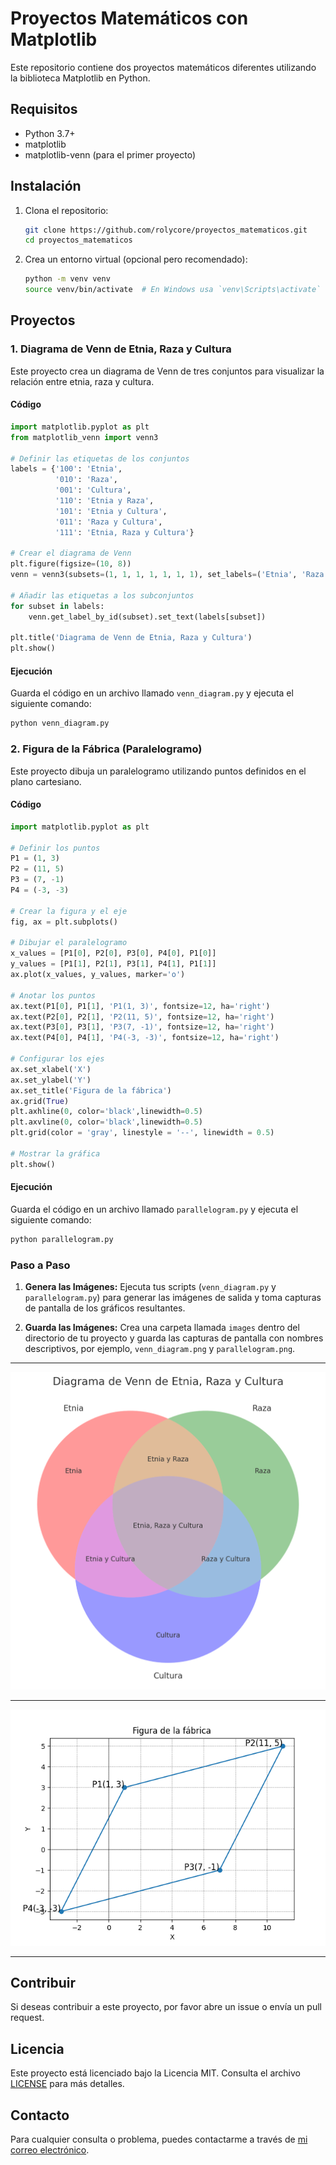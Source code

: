 # Proyectos Matemáticos con Matplotlib

Este repositorio contiene dos proyectos matemáticos diferentes utilizando la biblioteca Matplotlib en Python.

## Requisitos

- Python 3.7+
- matplotlib
- matplotlib-venn (para el primer proyecto)

## Instalación

1. Clona el repositorio:

   ```bash
   git clone https://github.com/rolycore/proyectos_matematicos.git
   cd proyectos_matematicos
   ```

2. Crea un entorno virtual (opcional pero recomendado):

   ```bash
   python -m venv venv
   source venv/bin/activate  # En Windows usa `venv\Scripts\activate`
   ```


## Proyectos

### 1. Diagrama de Venn de Etnia, Raza y Cultura

Este proyecto crea un diagrama de Venn de tres conjuntos para visualizar la relación entre etnia, raza y cultura.

#### Código

```python
import matplotlib.pyplot as plt
from matplotlib_venn import venn3

# Definir las etiquetas de los conjuntos
labels = {'100': 'Etnia', 
          '010': 'Raza', 
          '001': 'Cultura', 
          '110': 'Etnia y Raza', 
          '101': 'Etnia y Cultura', 
          '011': 'Raza y Cultura', 
          '111': 'Etnia, Raza y Cultura'}

# Crear el diagrama de Venn
plt.figure(figsize=(10, 8))
venn = venn3(subsets=(1, 1, 1, 1, 1, 1, 1), set_labels=('Etnia', 'Raza', 'Cultura'))

# Añadir las etiquetas a los subconjuntos
for subset in labels:
    venn.get_label_by_id(subset).set_text(labels[subset])

plt.title('Diagrama de Venn de Etnia, Raza y Cultura')
plt.show()
```

#### Ejecución

Guarda el código en un archivo llamado `venn_diagram.py` y ejecuta el siguiente comando:

```bash
python venn_diagram.py
```

### 2. Figura de la Fábrica (Paralelogramo)

Este proyecto dibuja un paralelogramo utilizando puntos definidos en el plano cartesiano.

#### Código

```python
import matplotlib.pyplot as plt

# Definir los puntos
P1 = (1, 3)
P2 = (11, 5)
P3 = (7, -1)
P4 = (-3, -3)

# Crear la figura y el eje
fig, ax = plt.subplots()

# Dibujar el paralelogramo
x_values = [P1[0], P2[0], P3[0], P4[0], P1[0]]
y_values = [P1[1], P2[1], P3[1], P4[1], P1[1]]
ax.plot(x_values, y_values, marker='o')

# Anotar los puntos
ax.text(P1[0], P1[1], 'P1(1, 3)', fontsize=12, ha='right')
ax.text(P2[0], P2[1], 'P2(11, 5)', fontsize=12, ha='right')
ax.text(P3[0], P3[1], 'P3(7, -1)', fontsize=12, ha='right')
ax.text(P4[0], P4[1], 'P4(-3, -3)', fontsize=12, ha='right')

# Configurar los ejes
ax.set_xlabel('X')
ax.set_ylabel('Y')
ax.set_title('Figura de la fábrica')
ax.grid(True)
plt.axhline(0, color='black',linewidth=0.5)
plt.axvline(0, color='black',linewidth=0.5)
plt.grid(color = 'gray', linestyle = '--', linewidth = 0.5)

# Mostrar la gráfica
plt.show()
```

#### Ejecución

Guarda el código en un archivo llamado `parallelogram.py` y ejecuta el siguiente comando:

```bash
python parallelogram.py
```


### Paso a Paso

1. **Genera las Imágenes:**
   Ejecuta tus scripts (`venn_diagram.py` y `parallelogram.py`) para generar las imágenes de salida y toma capturas de pantalla de los gráficos resultantes.

2. **Guarda las Imágenes:**
   Crea una carpeta llamada `images` dentro del directorio de tu proyecto y guarda las capturas de pantalla con nombres descriptivos, por ejemplo, `venn_diagram.png` y `parallelogram.png`.
---
<img src="diagramas/diagrama de veen.png">
<hr>

<img src="trigonometria/Figure_1.png">
<hr>


## Contribuir

Si deseas contribuir a este proyecto, por favor abre un issue o envía un pull request.

## Licencia

Este proyecto está licenciado bajo la Licencia MIT. Consulta el archivo [LICENSE](LICENSE) para más detalles.

## Contacto

Para cualquier consulta o problema, puedes contactarme a través de [mi correo electrónico](mailto:shalomsolutiontech@gmail.com).

